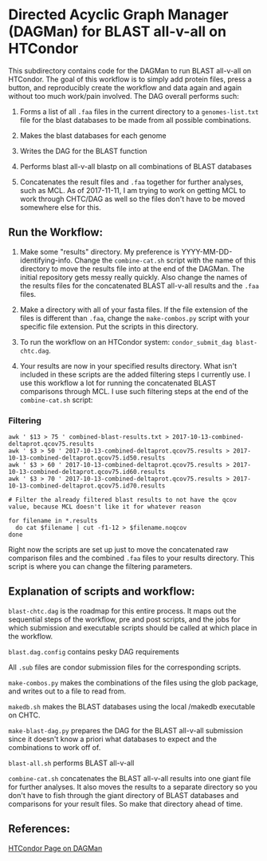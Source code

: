 # Directed Acyclic Graph Manager (DAGMan) for BLAST all-v-all on HTCondor

This subdirectory contains code for the DAGMan to run BLAST all-v-all on HTCondor. The goal of this workflow is to simply add protein files, press a button, and reproducibly create the workflow and data again and again without too much work/pain involved. The DAG overall performs such:

1. Forms a list of all `.faa` files in the current directory to a `genomes-list.txt` file for the blast databases to be made from all possible combinations.

2. Makes the blast databases for each genome

3. Writes the DAG for the BLAST function

4. Performs blast all-v-all blastp on all combinations of BLAST databases

5. Concatenates the result files and `.faa` together for further analyses, such as MCL. As of 2017-11-11, I am trying to work on getting MCL to work through CHTC/DAG as well so the files don't have to be moved somewhere else for this.

## Run the Workflow:

1. Make some "results" directory. My preference is YYYY-MM-DD-identifying-info. Change the `combine-cat.sh` script with the name of this directory to move the results file into at the end of the DAGMan. The initial repository gets messy really quickly. Also change the names of the results files for the concatenated BLAST all-v-all results and the `.faa` files.

2. Make a directory with all of your fasta files. If the file extension of the files is different than `.faa`, change the `make-combos.py` script with your specific file extension. Put the scripts in this directory.

3. To run the workflow on an HTCondor system: `condor_submit_dag blast-chtc.dag`.

4. Your results are now in your specified results directory. What isn't included in these scripts are the added filtering steps I currently use. I use this workflow a lot for running the concatenated BLAST comparisons through MCL. I use such filtering steps at the end of the `combine-cat.sh` script:

### Filtering

```
awk ' $13 > 75 ' combined-blast-results.txt > 2017-10-13-combined-deltaprot.qcov75.results
awk ' $3 > 50 ' 2017-10-13-combined-deltaprot.qcov75.results > 2017-10-13-combined-deltaprot.qcov75.id50.results
awk ' $3 > 60 ' 2017-10-13-combined-deltaprot.qcov75.results > 2017-10-13-combined-deltaprot.qcov75.id60.results
awk ' $3 > 70 ' 2017-10-13-combined-deltaprot.qcov75.results > 2017-10-13-combined-deltaprot.qcov75.id70.results

# Filter the already filtered blast results to not have the qcov value, because MCL doesn't like it for whatever reason

for filename in *.results
  do cat $filename | cut -f1-12 > $filename.noqcov
done
```

Right now the scripts are set up just to move the concatenated raw comparison files and the combined `.faa` files to your results directory. This script is where you can change the filtering parameters.


## Explanation of scripts and workflow:


`blast-chtc.dag` is the roadmap for this entire process. It maps out the sequential steps of the workflow, pre and post scripts, and the jobs for which submission and executable scripts should be called at which place in the workflow.

`blast.dag.config` contains pesky DAG requirements

All `.sub` files are condor submission files for the corresponding scripts.

`make-combos.py` makes the combinations of the files using the glob package, and writes out to a file to read from.

`makedb.sh` makes the BLAST databases using the local /makedb executable on CHTC.

`make-blast-dag.py` prepares the DAG for the BLAST all-v-all submission since it doesn't know a priori what databases to expect and the combinations to work off of.

`blast-all.sh` performs BLAST all-v-all

`combine-cat.sh` concatenates the BLAST all-v-all results into one giant file for further analyses. It also moves the results to a separate directory so you don't have to fish through the giant directory of BLAST databases and comparisons for your result files. So make that directory ahead of time.

## References:

[HTCondor Page on DAGMan](https://research.cs.wisc.edu/htcondor/dagman/dagman.html)
